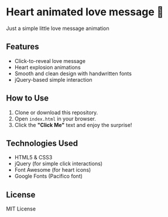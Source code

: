 # Heart animated love message 💖

Just a simple little love message animation

## Features
- Click-to-reveal love message
- Heart explosion animations
- Smooth and clean design with handwritten fonts
- jQuery-based simple interaction

## How to Use
1. Clone or download this repository.
2. Open `index.html` in your browser.
3. Click the **"Click Me"** text and enjoy the surprise!

## Technologies Used
- HTML5 & CSS3
- jQuery (for simple click interactions)
- Font Awesome (for heart icons)
- Google Fonts (Pacifico font)

## License
MIT License
